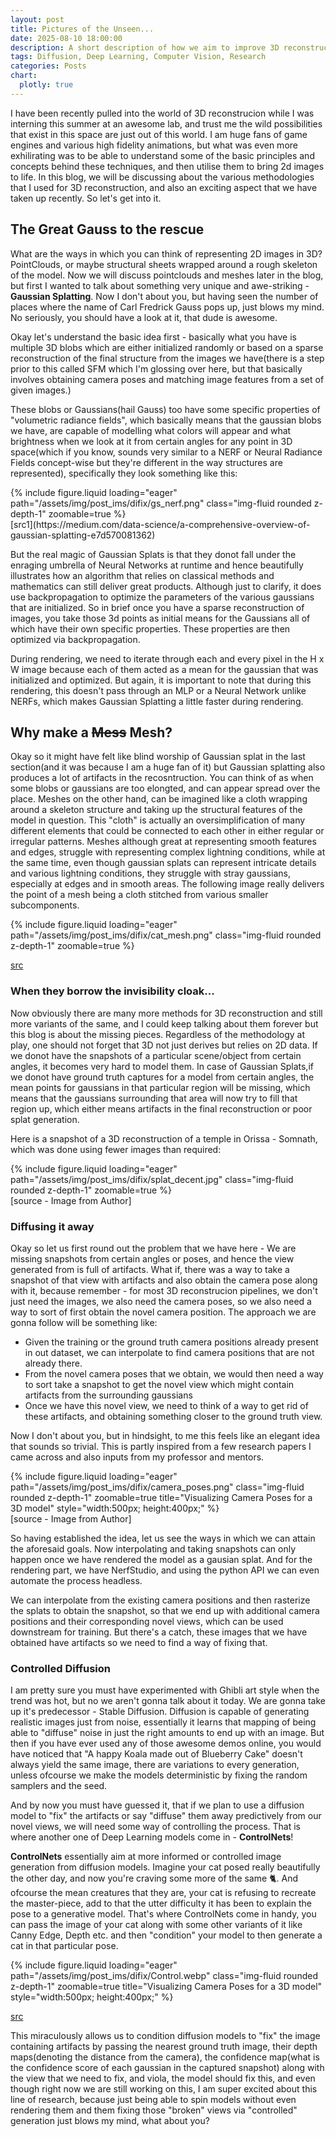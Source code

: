 ```yaml
---
layout: post
title: Pictures of the Unseen...
date: 2025-08-10 18:00:00
description: A short description of how we aim to improve 3D reconstruction using Diffusion Priors.
tags: Diffusion, Deep Learning, Computer Vision, Research 
categories: Posts
chart:
  plotly: true
---
```


I have been recently pulled into the world of 3D reconstrucion while I was interning this summer at an awesome lab, and trust me the wild possibilities that exist in this space are just out of this world. I am huge fans of game engines and various high fidelity animations, but what was even more exhilirating was to be able to understand some of the basic principles and concepts behind these techniques, and then utilise them to bring 2d images to life. In this blog, we will be discussing about the various methodologies that I used for 3D reconstruction, and also an exciting aspect that we have taken up recently. So let's get into it.

## The Great Gauss to the rescue

What are the ways in which you can think of representing 2D images in 3D? PointClouds, or maybe structural sheets wrapped around a rough skeleton of the model. Now we will discuss pointclouds and meshes later in the blog, but first I wanted to talk about something very unique and awe-striking - **Gaussian Splatting**. Now I don't about you, but having seen the number of places where the name of Carl Fredrick Gauss pops up, just blows my mind. No seriously, you should have a look at it, that dude is awesome.

Okay let's understand the basic idea first - basically what you have is multiple 3D blobs which are either initialized randomly or based on a sparse reconstruction of the final structure from the images we have(there is a step prior to this called SFM which I'm glossing over here, but that basically involves obtaining camera poses and matching image features from a set of given images.)

These blobs or Gaussians(hail Gauss) too have some specific properties of "volumetric radiance fields", which basically means that the gaussian blobs we have, are capable of modelling  what colors will appear and what brightness when we look at it from certain angles for any point in 3D space(which if you know, sounds very similar to a NERF or Neural Radiance Fields concept-wise but they're different in the way structures are represented), specifically they look something like this:


<div class="row mt-3">
    <div class="col-sm mt-3 mt-md-0">
        {% include figure.liquid loading="eager" path="/assets/img/post_ims/difix/gs_nerf.png" class="img-fluid rounded z-depth-1" zoomable=true %}
    </div>
</div>
[src1](https://medium.com/data-science/a-comprehensive-overview-of-gaussian-splatting-e7d570081362)

But the real magic of Gaussian Splats is that they donot fall under the enraging umbrella of Neural Networks at runtime and hence beautifully illustrates how an algorithm that relies on classical methods and mathematics can still deliver great products. Although just to clarify, it does use backpropagation to optimize the parameters of the various gaussians that are initialized.
So in brief once you have a sparse reconstruction of images, you take those 3d points as initial means for the Gaussians all of which have their own specific properties. These properties are then optimized
via backpropagation.

During rendering, we need to iterate through each and every pixel in the H x W image because each of them acted as a mean for the gaussian that was initialized and optimized. But again, it is important to note that during this rendering, this doesn't pass through  an MLP or a Neural Network unlike NERFs, which makes Gaussian Splatting a little faster during rendering.

## Why make a ~~Mess~~ Mesh?

Okay so it might have felt like blind worship of Gaussian splat in the last section(and it was because I am a huge fan of it) but Gaussian splatting also produces a lot of artifacts in the recosntruction. You can think of as when some blobs or gaussians are too elongted, and can appear spread over the place. Meshes on the other hand, can be imagined like a cloth wrapping around a skeleton structure and taking up the structural features of the model in question. This "cloth" is actually an oversimplification of many different elements that could be connected to each other in either regular or irregular patterns. Meshes although great at representing smooth features and edges, struggle with representing complex lightning conditions, while at the same time, even though gaussian splats can represent intricate details and various lightning conditions, they struggle with stray gaussians, especially at edges and in smooth areas. The following image really delivers the point of a mesh being a cloth stitched from various smaller subcomponents.

<div class="row mt-3">
    <div class="col-sm mt-3 mt-md-0">
        {% include figure.liquid loading="eager" path="/assets/img/post_ims/difix/cat_mesh.png" class="img-fluid rounded z-depth-1" zoomable=true %}
    </div>
</div>

[src](https://www.artstation.com/marketplace/p/Ky67/cartoon-cat-base-mesh-3d-model)
### When they borrow the invisibility cloak...
Now obviously there are many more methods for 3D reconstruction and still more variants of the same, and I could keep talking about them forever but this blog is about the missing pieces. Regardless of the methodology at play, one should not forget that 3D not just derives but relies on 2D data. If we donot have the snapshots of a particular scene/object from certain angles, it becomes very hard to model them. In case of Gaussian Splats,if we donot have ground truth captures for a model from certain angles, the mean points for gaussians in that particular region will be missing, which means that the gaussians surrounding that area will now try to fill that region up, which either means artifacts in the final reconstruction or poor splat generation.

Here is a snapshot of a 3D reconstruction of a temple in Orissa - Somnath, which was done using fewer images than required:

<div class="row mt-3">
    <div class="col-sm mt-3 mt-md-0">
        {% include figure.liquid loading="eager" path="/assets/img/post_ims/difix/splat_decent.jpg" class="img-fluid rounded z-depth-1" zoomable=true %}
    </div>
</div>
[source - Image from Author]

### Diffusing it away 
Okay so let us first round out the problem that we have here - We are missing snapshots from certain angles or poses, and hence the view generated from is full of artifacts. What if, there was a way to take a snapshot of that view with artifacts and also obtain the camera pose along with it, because remember - for most 3D reconstrucion pipelines, we don't just need the images, we also need the camera poses, so we also need a way to sort of first obtain the novel camera position. The approach we are gonna follow will be something like:
- Given the training or the ground truth camera positions already present in out dataset, we can interpolate to find camera positions that are not already there.
- From the novel camera poses that we obtain, we would then need a way to sort take a snapshot to get the novel view which might contain artifacts from the surrounding gaussians
- Once we have this novel view, we need to think of a way to get rid of these artifacts, and obtaining something closer to the ground truth view.

Now I don't about you, but in hindsight, to me this feels like an elegant idea that sounds so trivial. This is partly inspired from a few research papers I came across and also inputs from my professor and mentors. 

<div class="row mt-3">
    <div class="col-sm mt-3 mt-md-0">
        {% include figure.liquid 
            loading="eager" 
            path="/assets/img/post_ims/difix/camera_poses.png" 
            class="img-fluid rounded z-depth-1" 
            zoomable=true 
            title="Visualizing Camera Poses for a 3D model" 
            style="width:500px; height:400px;"
        %}
    </div>
</div>
[source - Image from Author]

So having established the idea, let us see the ways in which we can attain the aforesaid goals. Now interpolating and taking snapshots can only happen once we have rendered the model as a gausian splat. And for the rendering part, we have NerfStudio, and using the python API we can even automate the process headless. 

We can interpolate from the existing camera positions and then rasterize the splats to obtain the snapshot, so that we end up with additional camera positions and their corresponding novel views, which can be used downstream for training. But there's a catch, these images that we have obtained have artifacts so we need to find a way of fixing that.

### Controlled Diffusion
I am pretty sure you must have experimented with Ghibli art style when the trend was hot, but no we aren't gonna talk about it today. We are gonna take up it's predecessor - Stable Diffusion. Diffusion is capable of generating realistic images just from noise, essentially it learns that mapping of being able to "diffuse" noise in just the right amounts to end up with an image. But then if you have ever used any of those awesome demos online, you would have noticed that "A happy Koala made out of Blueberry Cake" doesn't always yield the same image, there are variations to every generation, unless ofcourse we make the models deterministic by fixing the random samplers and the seed. 

And by now you must have guessed it, that if we plan to use a diffusion model to "fix" the artifacts or say "diffuse" them away predictively from our novel views, we will need some way of controlling the process. That is where another one of Deep Learning models come in - **ControlNets**! 

**ControlNets** essentially aim at more informed or controlled image generation from diffusion models. Imagine your cat posed really beautifully the other day, and now you're craving some more of the same 🐈. And ofcourse the mean creatures that they are, your cat is refusing to recreate the master-piece, add to that the utter difficulty it has been to explain the pose to a generative model. That's where ControlNets come in handy, you can pass the image of your cat along with some other variants of it like Canny Edge, Depth etc. and then "condition" your model to then generate a cat in that particular pose.

<div class="row mt-3">
    <div class="col-sm mt-3 mt-md-0">
        {% include figure.liquid 
            loading="eager" 
            path="/assets/img/post_ims/difix/Control.webp" 
            class="img-fluid rounded z-depth-1" 
            zoomable=true 
            title="Visualizing Camera Poses for a 3D model" 
            style="width:500px; height:400px;"
        %}
    </div>
</div>

[src](https://generativeai.pub/how-to-setup-controlnet-for-stable-diffusion-ai-step-by-step-guide-aafff8996719)

This miraculously allows us to condition diffusion models to "fix" the image containing artifacts by passing the nearest ground truth image, their depth maps(denoting the distance from the camera), the confidence map(what is the confidence score of each gaussian in the captured snapshot) along with the view that we need to fix, and viola, the model should fix this, and even though right now we are still working on this, I am super excited about this line of research, because just being able to spin models without even rendering them and them fixing those "broken" views via "controlled" generation just blows my mind, what about you?
